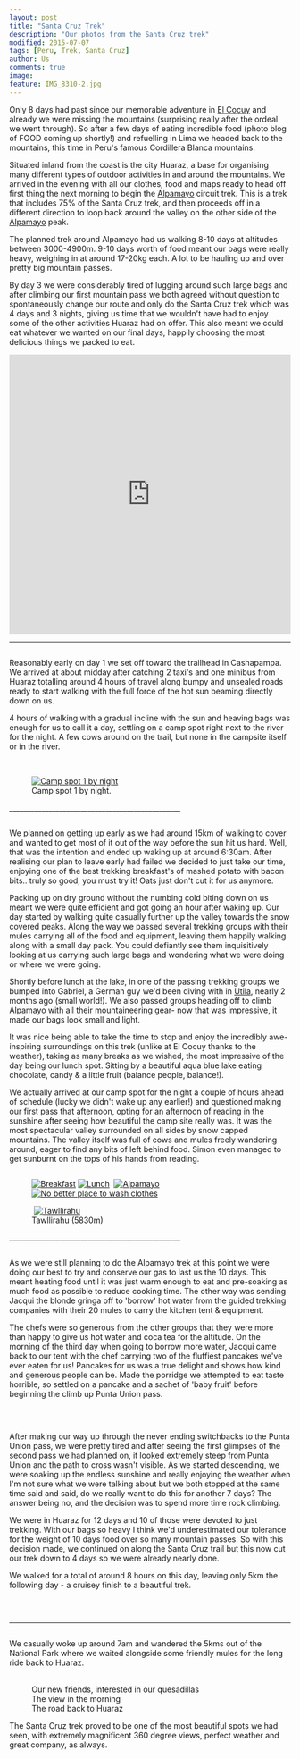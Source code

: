 ```yaml
---
layout: post
title: "Santa Cruz Trek"
description: "Our photos from the Santa Cruz trek"
modified: 2015-07-07
tags: [Peru, Trek, Santa Cruz]
author: Us
comments: true
image:
feature: IMG_8310-2.jpg
---
```


Only 8 days had past since our memorable adventure in [El Cocuy](https://ayearlessordinary.com/el-cocuy/) and already we were missing the mountains (surprising really after the ordeal we went through). So after a few days of eating incredible food (photo blog of FOOD coming up shortly!) and refuelling in Lima we headed back to the mountains, this time in Peru's famous Cordillera Blanca mountains.

Situated inland from the coast is the city Huaraz, a base for organising many different types of outdoor activities in and around the mountains. We arrived in the evening with all our clothes, food and maps ready to head off first thing the next morning to begin the <a href="https://en.wikipedia.org/wiki/Alpamayo" target="_blank">Alpamayo</a> circuit trek. This is a trek that includes 75% of the Santa Cruz trek, and then proceeds off in a different direction to loop back around the valley on the other side of the <a href="https://en.wikipedia.org/wiki/Alpamayo" target="_blank">Alpamayo</a> peak.

The planned trek around Alpamayo had us walking 8-10 days at altitudes between 3000-4900m. 9-10 days worth of food meant our bags were really heavy, weighing in at around 17-20kg each. A lot to be hauling up and over pretty big mountain passes.

By day 3 we were considerably tired of lugging around such large bags and after climbing our first mountain pass we both agreed without question to spontaneously change our route and only do the Santa Cruz trek which was 4 days and 3 nights, giving us time that we wouldn't have had to enjoy some of the other activities Huaraz had on offer. This also meant we could eat whatever we wanted on our final days, happily choosing the most delicious things we packed to eat.

<iframe width='100%' height='500px' frameBorder='0' src='https://a.tiles.mapbox.com/v4/swarve.mlj1ip93/attribution,zoompan,zoomwheel,geocoder,share.html?access_token=pk.eyJ1Ijoic3dhcnZlIiwiYSI6Indra1RSUTQifQ.eCLHjdJ74bBiyAKDeiclTA'></iframe>

________________________________________________

<figure>
	<a href="../images/IMG_8229.jpg"><img src="../images/th/IMG_8229.jpg" alt=""></a>
</figure>

Reasonably early on day 1 we set off toward the trailhead in Cashapampa. We arrived at about midday after catching 2 taxi's and one minibus from Huaraz totalling around 4 hours of travel along bumpy and unsealed roads ready to start walking with the full force of the hot sun beaming directly down on us.

4 hours of walking with a gradual incline with the sun and heaving bags was enough for us to call it a day, settling on a camp spot right next to the river for the night. A few cows around on the trail, but none in the campsite itself or in the river.

<figure class="half">
	<a href="../images/IMG_8184.jpg"><img src="../images/th/IMG_8184.jpg" alt=""></a>
	<a href="../images/IMG_8217.jpg"><img src="../images/th/IMG_8217.jpg" alt=""></a>
	<a href="../images/IMG_8209.jpg"><img src="../images/th/IMG_8209.jpg" alt=""></a>
	<a href="../images/IMG_8249.jpg"><img src="../images/th/IMG_8249.jpg" alt=""></a>
</figure>
<figure>
	<a href="../images/IMG_8254.jpg"><img src="../images/th/IMG_8254.jpg" alt="Camp spot 1 by night"></a><figcaption>Camp spot 1 by night.</figcaption></a>
</figure>
________________________________________________

<figure>
	<a href="../images/IMG_8337.jpg"><img src="../images/th/IMG_8337.jpg" alt=""></a>
</figure>

We planned on getting up early as we had around 15km of walking to cover and wanted to get most of it out of the way before the sun hit us hard. Well, that was the intention and ended up waking up at around 6:30am. After realising our plan to leave early had failed we decided to just take our time, enjoying one of the best trekking breakfast's of mashed potato with bacon bits.. truly so good, you must try it! Oats just don't cut it for us anymore. 

Packing up on dry ground without the numbing cold biting down on us meant we were quite efficient and got going an hour after waking up. Our day started by walking quite casually further up the valley towards the snow covered peaks. Along the way we passed several trekking groups with their mules carrying all of the food and equipment, leaving them happily walking along with a small day pack. You could defiantly see them inquisitively looking at us carrying such large bags and wondering what we were doing or where we were going.

Shortly before lunch at the lake, in one of the passing trekking groups we bumped into Gabriel, a German guy we'd been diving with in [Utila](https://ayearlessordinary.com/utila/), nearly 2 months ago (small world!). We also passed groups heading off to climb Alpamayo with all their mountaineering gear- now that was impressive, it made our bags look small and light.

It was nice being able to take the time to stop and enjoy the incredibly awe-inspiring surroundings on this trek (unlike at El Cocuy thanks to the weather), taking as many breaks as we wished, the most impressive of the day being our lunch spot. Sitting by a beautiful aqua blue lake eating chocolate, candy & a little fruit (balance people, balance!).

We actually arrived at our camp spot for the night a couple of hours ahead of schedule (lucky we didn't wake up any earlier!) and questioned making our first pass that afternoon, opting for an afternoon of reading in the sunshine after seeing how beautiful the camp site really was. It was the most spectacular valley surrounded on all sides by snow capped mountains. The valley itself was full of cows and mules freely wandering around, eager to find any bits of left behind food. Simon even managed to get sunburnt on the tops of his hands from reading.


<figure>
	<a href="../images/IMG_8281.jpg"><img src="../images/th/IMG_8281.jpg" alt=""></a>
</figure>
<figure class="half">
	<a href="../images/IMG_8263.jpg"><img src="../images/th/IMG_8263.jpg" alt="Breakfast"></a>
	<a href="../images/IMG_8285.jpg"><img src="../images/th/IMG_8285.jpg" alt="Lunch"></a>
	<a href="../images/IMG_8291.jpg"><img src="../images/th/IMG_8291.jpg" alt=""></a>
	<a href="../images/IMG_8307.jpg"><img src="../images/th/IMG_8307.jpg" alt="Alpamayo"></a>
	<a href="../images/IMG_8314.jpg"><img src="../images/th/IMG_8314.jpg" alt="No better place to wash clothes"></a>
	<a href="../images/IMG_8342.jpg"><img src="../images/th/IMG_8342.jpg" alt=""></a>
</figure>

<figure>
	<a href="../images/IMG_8318.jpg"><img src="../images/th/IMG_8318.jpg" alt=""></a>
	<a href="../images/IMG_8310.jpg"><img src="../images/th/IMG_8310.jpg" alt="Tawllirahu"></a><figcaption>Tawllirahu (5830m)</figcaption>
</figure>
________________________________________________

<figure>
	<a href="../images/IMG_8402.jpg"><img src="../images/th/IMG_8402.jpg" alt=""></a>
</figure>

As we were still planning to do the Alpamayo trek at this point we were doing our best to try and conserve our gas to last us the 10 days. This meant heating food until it was just warm enough to eat and pre-soaking as much food as possible to reduce cooking time. The other way was sending Jacqui the blonde gringa off to 'borrow' hot water from the guided trekking companies with their 20 mules to carry the kitchen tent & equipment. 

The chefs were so generous from the other groups that they were more than happy to give us hot water and coca tea for the altitude. On the morning of the third day when going to borrow more water, Jacqui came back to our tent with the chef carrying two of the fluffiest pancakes we've ever eaten for us! Pancakes for us was a true delight and shows how kind and generous people can be. Made the porridge we attempted to eat taste horrible, so settled on a pancake and a sachet of 'baby fruit' before beginning the climb up Punta Union pass.

<figure class="half">	
	<a href="../images/IMG_8355.jpg"><img src="../images/th/IMG_8355.jpg" alt=""></a>
	<a href="../images/IMG_8360.jpg"><img src="../images/th/IMG_8360.jpg" alt=""></a>
	<a href="../images/IMG_8364.jpg"><img src="../images/th/IMG_8364.jpg" alt=""></a>
	<a href="../images/IMG_8373.jpg"><img src="../images/th/IMG_8373.jpg" alt=""></a>
</figure>

<figure>
	<a href="../images/IMG_8380.jpg"><img src="../images/th/IMG_8380.jpg" alt=""></a>
</figure>

After making our way up through the never ending switchbacks to the Punta Union pass, we were pretty tired and after seeing the first glimpses of the second pass we had planned on, it looked extremely steep from Punta Union and the path to cross wasn't visible. As we started descending, we were soaking up the endless sunshine and really enjoying the weather when I'm not sure what we were talking about but we both stopped at the same time said and said, do we really want to do this for another 7 days? The answer being no, and the decision was to spend more time rock climbing.

We were in Huaraz for 12 days and 10 of those were devoted to just trekking. With our bags so heavy I think we'd underestimated our tolerance for the weight of 10 days food over so many mountain passes. So with this decision made, we continued on along the Santa Cruz trail but this now cut our trek down to 4 days so we were already nearly done.

We walked for a total of around 8 hours on this day, leaving only 5km the following day - a cruisey finish to a beautiful trek.


<figure class="half">	
	<a href="../images/IMG_8386.jpg"><img src="../images/th/IMG_8386.jpg" alt=""></a>
	<a href="../images/IMG_8388.jpg"><img src="../images/th/IMG_8388.jpg" alt=""></a>
	<a href="../images/IMG_8394.jpg"><img src="../images/th/IMG_8394.jpg" alt=""></a>
	<a href="../images/IMG_8398.jpg"><img src="../images/th/IMG_8398.jpg" alt=""></a>
</figure>
<figure>
	<a href="../images/IMG_8408.jpg"><img src="../images/th/IMG_8408.jpg" alt=""></a>
</figure>

________________________________________________


<figure>
	<a href="../images/IMG_8610.jpg"><img src="../images/th/IMG_8610.jpg" alt=""></a>
</figure>

We casually woke up around 7am and wandered the 5kms out of the National Park where we waited alongside some friendly mules for the long ride back to Huaraz.
<figure class="half">
	<a href="../images/IMG_3696.jpg"><img src="../images/th/IMG_3696.jpg" alt=""></a>
	<a href="../images/IMG_3703.jpg"><img src="../images/th/IMG_3703.jpg" alt=""></a>
	<figcaption>Our new friends, interested in our quesadillas</figcaption>
	<a href="../images/IMG_8417.jpg"><img src="../images/th/IMG_8417.jpg" alt=""></a>
	<figcaption>The view in the morning</figcaption>
	<a href="../images/IMG_8425.jpg"><img src="../images/th/IMG_8425.jpg" alt=""></a>
	<figcaption>The road back to Huaraz</figcaption>
</figure>

The Santa Cruz trek proved to be one of the most beautiful spots we had seen, with extremely magnificent 360 degree views, perfect weather and great company, as always.   